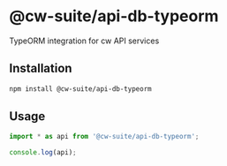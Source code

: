 # @cw-suite/api-db-typeorm

TypeORM integration for cw API services

## Installation

```bash
npm install @cw-suite/api-db-typeorm
```

## Usage

```ts
import * as api from '@cw-suite/api-db-typeorm';

console.log(api);
```
